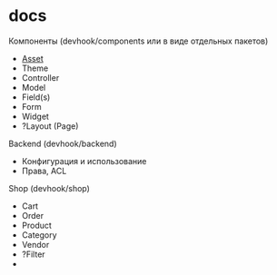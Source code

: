docs
====

Компоненты (devhook/components или в виде отдельных пакетов)

- [Asset](Asset.md)
- Theme
- Controller
- Model
- Field(s)
- Form
- Widget
- ?Layout (Page)

Backend (devhook/backend)

- Конфигурация и использование
- Права, ACL

Shop (devhook/shop)

- Cart
- Order
- Product
- Category
- Vendor
- ?Filter
- 
